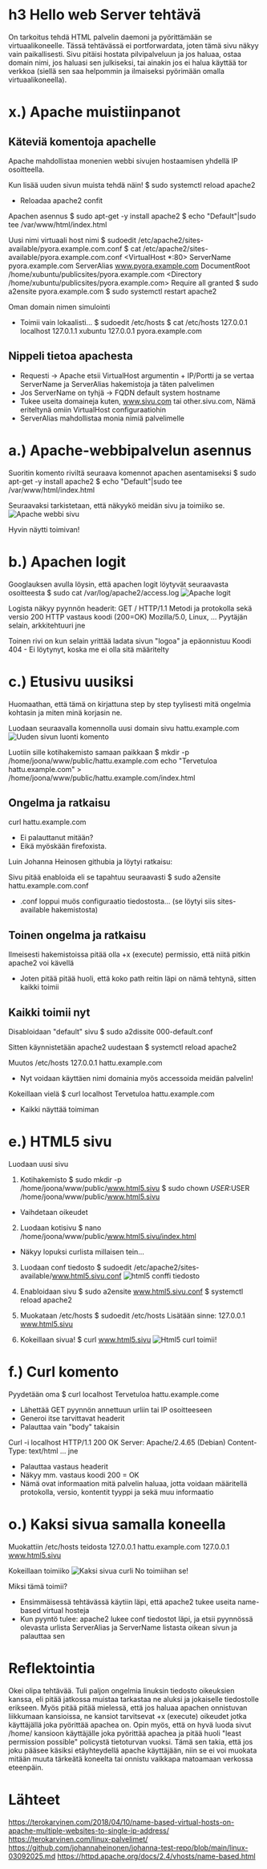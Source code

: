 # h3 Hello web Server tehtävä
On tarkoitus tehdä HTML palvelin daemoni ja pyörittämään se virtuaalikoneelle. Tässä tehtävässä ei portforwardata, joten tämä sivu näkyy vain paikallisesti.
Sivu pitäisi hostata pilvipalveluun ja jos haluaa, ostaa domain nimi, jos haluasi sen julkiseksi, tai ainakin jos ei halua käyttää tor verkkoa (siellä sen saa helpommin ja ilmaiseksi pyörimään omalla virtuaalikoneella).

# x.) Apache muistiinpanot
## Käteviä komentoja apachelle
Apache mahdollistaa monenien webbi sivujen hostaamisen yhdellä IP osoitteella.

Kun lisää uuden sivun muista tehdä näin!
$ sudo systemctl reload apache2
- Reloadaa apache2 confit

Apachen asennus
$ sudo apt-get -y install apache2
$ echo "Default"|sudo tee /var/www/html/index.html

Uusi nimi virtuaali host nimi
$ sudoedit /etc/apache2/sites-available/pyora.example.com.conf
$ cat /etc/apache2/sites-available/pyora.example.com.conf
<VirtualHost *:80>
 ServerName pyora.example.com
 ServerAlias www.pyora.example.com
 DocumentRoot /home/xubuntu/publicsites/pyora.example.com
 <Directory /home/xubuntu/publicsites/pyora.example.com>
   Require all granted
 </Directory>
</VirtualHost>
$ sudo a2ensite pyora.example.com
$ sudo systemctl restart apache2

Oman domain nimen simulointi
- Toimii vain lokaalisti...
$ sudoedit /etc/hosts
$ cat /etc/hosts
127.0.0.1 localhost
127.0.1.1 xubuntu
127.0.0.1 pyora.example.com

## Nippeli tietoa apachesta
- Requesti -> Apache etsii VirtualHost argumentin + IP/Portti ja se vertaa ServerName ja ServerAlias hakemistoja ja täten palvelimen
- Jos ServerName on tyhjä -> FQDN default system hostname
- Tukee useita domaineja kuten, www.sivu.com tai other.sivu.com, Nämä eriteltynä omiin VirtualHost configuraatiohin
- ServerAlias mahdollistaa monia nimiä palvelimelle

# a.) Apache-webbipalvelun asennus
Suoritin komento riviltä seuraava komennot apachen asentamiseksi
$ sudo apt-get -y install apache2
$ echo "Default"|sudo tee /var/www/html/index.html

Seuraavaksi tarkistetaan, että näkyykö meidän sivu ja toimiiko se.
![Apache webbi sivu](../images/h3-testi.png)

Hyvin näytti toimivan!

# b.) Apachen logit
Googlauksen avulla löysin, että apachen logit löytyvät seuraavasta osoitteesta
$ sudo cat /var/log/apache2/access.log
![Apache logit](../images/h3-logit.png)

Logista näkyy pyynnön headerit:
GET / HTTP/1.1      Metodi ja protokolla sekä versio
200             HTTP vastaus koodi (200=OK)
Mozilla/5.0, Linux, ...     Pyytäjän selain, arkkitehtuuri jne

Toinen rivi on kun selain yrittää ladata sivun "logoa" ja epäonnistuu
Koodi 404 - Ei löytynyt, koska me ei olla sitä määritelty

# c.) Etusivu uusiksi
Huomaathan, että tämä on kirjattuna step by step tyylisesti mitä ongelmia kohtasin ja miten minä korjasin ne.

Luodaan seuraavalla komennolla uusi domain sivu hattu.example.com
![Uuden sivun luonti komento](../images/h3-sivu0.png)

Luotiin sille kotihakemisto samaan paikkaan
$ mkdir -p /home/joona/www/public/hattu.example.com
echo "Tervetuloa hattu.example.com" > /home/joona/www/public/hattu.example.com/index.html

## Ongelma ja ratkaisu
curl hattu.example.com
- Ei palauttanut mitään?
- Eikä myöskään firefoxista.

Luin Johanna Heinosen githubia ja löytyi ratkaisu:

Sivu pitää enabloida eli se tapahtuu seuraavasti
$ sudo a2ensite hattu.example.com.conf
- .conf loppui muös configuraatio tiedostosta... (se löytyi siis sites-available hakemistosta)

## Toinen ongelma ja ratkaisu
Ilmeisesti hakemistoissa pitää olla +x (execute) permissio, että niitä pitkin apache2 voi kävellä
- Joten pitää pitää huoli, että koko path reitin läpi on nämä tehtynä, sitten kaikki toimii

## Kaikki toimii nyt
Disabloidaan "default" sivu
$ sudo a2dissite 000-default.conf

Sitten käynnistetään apache2 uudestaan
$ systemctl reload apache2

Muutos /etc/hosts
127.0.0.1   hattu.example.com
- Nyt voidaan käyttäen nimi domainia myös accessoida meidän palvelin!

Kokeillaan vielä
$ curl localhost
Tervetuloa hattu.example.com
- Kaikki näyttää toimiman

# e.) HTML5 sivu
Luodaan uusi sivu

1. Kotihakemisto
$ sudo mkdir -p /home/joona/www/public/www.html5.sivu
$ sudo chown $USER:$USER /home/joona/www/public/www.html5.sivu
- Vaihdetaan oikeudet

2. Luodaan kotisivu
$ nano /home/joona/www/public/www.html5.sivu/index.html
- Näkyy lopuksi curlista millaisen tein...

3. Luodaan conf tiedosto
$ sudoedit /etc/apache2/sites-available/www.html5.sivu.conf
![html5 conffi tiedosto](../images/h3-html5-conf.png)

4. Enabloidaan sivu
$ sudo a2ensite www.html5.sivu.conf
$ systemctl reload apache2

5. Muokataan /etc/hosts
$ sudoedit /etc/hosts
Lisätään sinne:
127.0.0.1   www.html5.sivu

6. Kokeillaan sivua!
$ curl www.html5.sivu
![Html5 curl toimii!](../images/h3-html5.png)

# f.) Curl komento
Pyydetään oma
$ curl localhost
Tervetuloa hattu.example.come
- Lähettää GET pyynnön annettuun urliin tai IP osoitteeseen
- Generoi itse tarvittavat headerit
- Palauttaa vain "body" takaisin

Curl -i localhost
HTTP/1.1 200 OK
Server: Apache/2.4.65 (Debian)
Content-Type: text/html
... jne

- Palauttaa vastaus headerit
- Näkyy mm. vastaus koodi 200 = OK
- Nämä ovat informaation mitä palvelin haluaa, jotta voidaan määritellä protokolla, versio, kontentit tyyppi ja sekä muu informaatio



# o.) Kaksi sivua samalla koneella
Muokattiin /etc/hosts teidosta
127.0.0.1       hattu.example.com
127.0.0.1       www.html5.sivu

Kokeillaan toimiiko
![Kaksi sivua curli](../images/h3-kaksisivua.png)
No toimiihan se!

Miksi tämä toimii?
- Ensimmäisessä tehtävässä käytiin läpi, että apache2 tukee useita name-based virtual hosteja
- Kun pyyntö tulee: apache2 lukee conf tiedostot läpi, ja etsii pyynnössä olevasta urlista ServerAlias ja ServerName listasta oikean sivun ja palauttaa sen

# Reflektointia
Okei olipa tehtävää. Tuli paljon ongelmia linuksin tiedosto oikeuksien kanssa, eli pitää jatkossa muistaa tarkastaa ne aluksi ja jokaiselle tiedostolle erikseen. Myös pitää pitää mielessä, että jos haluaa apachen onnistuvan liikkumaan kansioissa, ne kansiot tarvitsevat +x (execute) oikeudet jotka käyttäjällä joka pyörittää apachea on.
Opin myös, että on hyvä luoda sivut /home/ kansioon käyttäjälle joka pyörittää apachea ja pitää huoli "least permission possible" policystä tietoturvan vuoksi. Tämä sen takia, että jos joku pääsee käsiksi etäyhteydellä apache käyttäjään, niin se ei voi muokata mitään muuta tärkeätä koneelta tai onnistu vaikkapa matoamaan verkossa eteenpäin.

# Lähteet
https://terokarvinen.com/2018/04/10/name-based-virtual-hosts-on-apache-multiple-websites-to-single-ip-address/
https://terokarvinen.com/linux-palvelimet/
https://github.com/johannaheinonen/johanna-test-repo/blob/main/linux-03092025.md
https://httpd.apache.org/docs/2.4/vhosts/name-based.html